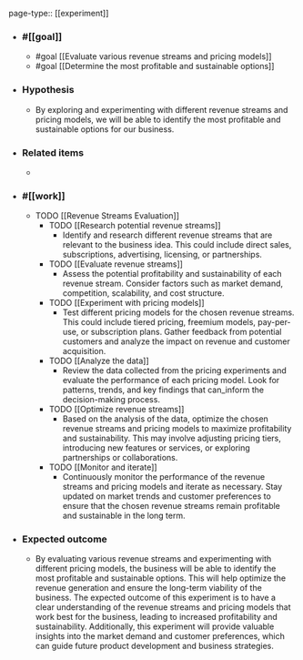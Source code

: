 page-type:: [[experiment]]



  - ### #[[goal]]
    - #goal [[Evaluate various revenue streams and pricing models]]
    - #goal [[Determine the most profitable and sustainable options]]
  - ### Hypothesis
    - By exploring and experimenting with different revenue streams and pricing models, we will be able to identify the most profitable and sustainable options for our business.
  - ### Related items
    - 
  - ### #[[work]]
    - TODO [[Revenue Streams Evaluation]]
      - TODO [[Research potential revenue streams]]
        - Identify and research different revenue streams that are relevant to the business idea. This could include direct sales, subscriptions, advertising, licensing, or partnerships.
      - TODO [[Evaluate revenue streams]]
        - Assess the potential profitability and sustainability of each revenue stream. Consider factors such as market demand, competition, scalability, and cost structure.
      - TODO [[Experiment with pricing models]]
        - Test different pricing models for the chosen revenue streams. This could include tiered pricing, freemium models, pay-per-use, or subscription plans. Gather feedback from potential customers and analyze the impact on revenue and customer acquisition.
      - TODO [[Analyze the data]]
        - Review the data collected from the pricing experiments and evaluate the performance of each pricing model. Look for patterns, trends, and key findings that can_inform the decision-making process.
      - TODO [[Optimize revenue streams]]
        - Based on the analysis of the data, optimize the chosen revenue streams and pricing models to maximize profitability and sustainability. This may involve adjusting pricing tiers, introducing new features or services, or exploring partnerships or collaborations.
      - TODO [[Monitor and iterate]]
        - Continuously monitor the performance of the revenue streams and pricing models and iterate as necessary. Stay updated on market trends and customer preferences to ensure that the chosen revenue streams remain profitable and sustainable in the long term.
  - ### Expected outcome
    - By evaluating various revenue streams and experimenting with different pricing models, the business will be able to identify the most profitable and sustainable options. This will help optimize the revenue generation and ensure the long-term viability of the business. The expected outcome of this experiment is to have a clear understanding of the revenue streams and pricing models that work best for the business, leading to increased profitability and sustainability. Additionally, this experiment will provide valuable insights into the market demand and customer preferences, which can guide future product development and business strategies.

